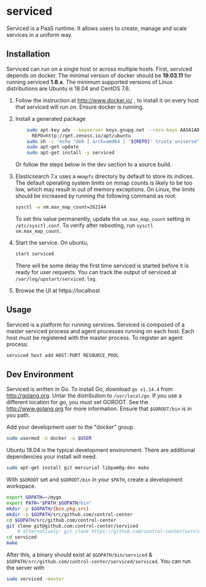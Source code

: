 serviced
========

Serviced is a PaaS runtime. It allows users to create, manage and scale services
in a uniform way.

Installation
------------
Serviced can run on a single host or across multiple hosts. First, serviced
depends on docker. The minimal version of docker should be **19.03.11** for running serviced **1.8.x**.
The minimum supported versions of Linux distributions are Ubuntu is 18.04 and CentOS 7.6.

1.  Follow the instruction at http://www.docker.io/ , to install
   it on every host that serviced will run on. Ensure docker is running.

2.  Install a generated package
      ```bash 
          sudo apt-key adv --keyserver keys.gnupg.net --recv-keys AA5A1AD7
    ￼     REPO=http://get.zenoss.io/apt/ubuntu
          sudo sh -c 'echo "deb [ arch=amd64 ] '${REPO}' trusty universe" > /etc/apt/sources.list.d/zenoss.list'
          sudo apt-get update
          sudo apt-get install -y serviced
      ```

    Or follow the steps below in the dev section to a source build.
   
3.  Elasticsearch 7.x uses a `mmapfs` directory by default to store its indices. 
    The default operating system limits on mmap counts is likely to be too low, 
    which may result in out of memory exceptions. 
    On Linux, the limits should be increased by running the following command as root:
    ```bash
    sysctl -w vm.max_map_count=262144
    ```
   
       To set this value permanently, update the `vm.max_map_count` setting in `/etc/sysctl.conf`. 
       To verify after rebooting, run `sysctl vm.max_map_count.`
   
4.  Start the service. On ubuntu,
    ```bash
    start serviced
    ```
       There will be some delay the first time serviced is started before it is ready
       for user requests. You can track the output of serviced at
       `/var/log/upstart/serviced.log`.

5.  Browse the UI at https://localhost

Usage
-----
Serviced is a platform for running services. Serviced is composed of a master
serviced process and agent processes running on each host. Each host must be registered
with the master process. To register an agent process:
```bash
serviced host add HOST:PORT RESOURCE_POOL
```

Dev Environment
---------------
Serviced is written in Go. To install Go, download `go v1.14.4` from http://golang.org.
Untar the distribution to `/usr/local/go`. If you use a different location for go, you
must set GOROOT. See the http://www.golang.org for more information. Ensure that
`$GOROOT/bin` is in you path.

Add your development user to the "docker" group.
```bash
sudo usermod -G docker -a $USER
```
Ubuntu 18.04 is the typical development environment. There are additional dependencies
your install will need.
```bash
sudo apt-get install git mercurial libpam0g-dev make
```

With `$GOROOT` set and `$GOROOT/bin` in your `$PATH`, create a development workspace.
```bash
export GOPATH=~/mygo
export PATH="$PATH:$GOPATH/bin"
mkdir -p $GOPATH/{bin,pkg,src}
mkdir -p $GOPATH/src/github.com/control-center
cd $GOPATH/src/github.com/control-center
git clone git@github.com:control-center/serviced
    # alternatively: git clone https://github.com/control-center/serviced
cd serviced
make
```

After this, a binary should exist at `$GOPATH/bin/serviced` &
`$GOPATH/src/github.com/control-center/serviced/serviced`. You can run the server with

```bash
sudo serviced -master
```
